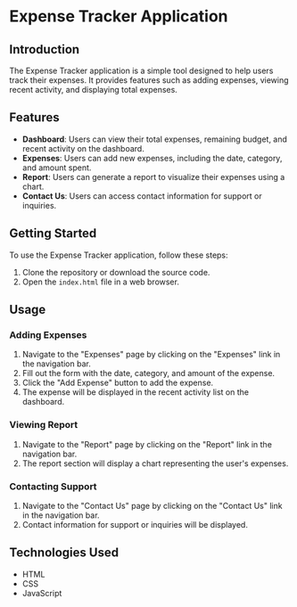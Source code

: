 # Expense Tracker Application

## Introduction

The Expense Tracker application is a simple tool designed to help users track their expenses. It provides features such as adding expenses, viewing recent activity, and displaying total expenses.

## Features

- **Dashboard**: Users can view their total expenses, remaining budget, and recent activity on the dashboard.
- **Expenses**: Users can add new expenses, including the date, category, and amount spent.
- **Report**: Users can generate a report to visualize their expenses using a chart.
- **Contact Us**: Users can access contact information for support or inquiries.

## Getting Started

To use the Expense Tracker application, follow these steps:

1. Clone the repository or download the source code.
2. Open the `index.html` file in a web browser.

## Usage

### Adding Expenses

1. Navigate to the "Expenses" page by clicking on the "Expenses" link in the navigation bar.
2. Fill out the form with the date, category, and amount of the expense.
3. Click the "Add Expense" button to add the expense.
4. The expense will be displayed in the recent activity list on the dashboard.

### Viewing Report

1. Navigate to the "Report" page by clicking on the "Report" link in the navigation bar.
2. The report section will display a chart representing the user's expenses.

### Contacting Support

1. Navigate to the "Contact Us" page by clicking on the "Contact Us" link in the navigation bar.
2. Contact information for support or inquiries will be displayed.

## Technologies Used

- HTML
- CSS
- JavaScript

 
